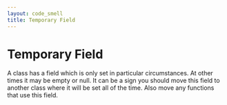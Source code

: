 ```yaml
---
layout: code_smell
title: Temporary Field
---
```


# Temporary Field
A class has a field which is only set in particular circumstances. At other times it may be empty or null. It can be a sign you should move this field to another class where it will be set all of the time. Also move any functions that use this field.